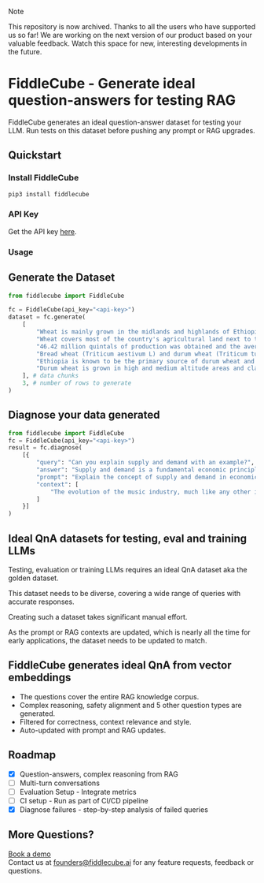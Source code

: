 > [!Note]
> This repository is now archived. Thanks to all the users who have supported us so far!
> We are working on the next version of our product based on your valuable feedback.
> Watch this space for new, interesting developments in the future.

# FiddleCube - Generate ideal question-answers for testing RAG

FiddleCube generates an ideal question-answer dataset for testing your LLM. Run tests on this dataset before pushing any prompt or RAG upgrades.

## Quickstart

### Install FiddleCube

```bash
pip3 install fiddlecube
```

### API Key

Get the API key [here](https://dashboard.fiddlecube.ai/api-key).

### Usage

## Generate the Dataset

```python
from fiddlecube import FiddleCube

fc = FiddleCube(api_key="<api-key>")
dataset = fc.generate(
    [
        "Wheat is mainly grown in the midlands and highlands of Ethiopia.",
        "Wheat covers most of the country's agricultural land next to teff, corn and sorghum and in the 2009/10 crop season 1.69 million hectares were covered by wheat crops",
        "46.42 million quintals of production was obtained and the average yield was 26.75 quintals per hectare.",
        "Bread wheat (Triticum aestivum L) and durum wheat (Triticum turgidum var durum L) are the types of wheat that are mainly produced in our country, and durum wheat is one of the native wheat crops.",
        "Ethiopia is known to be the primary source of durum wheat and a source of its biodiversity.",
        "Durum wheat is grown in high and medium altitude areas and clay and light soils, and its industrial demand is increasing from time to time.",
    ], # data chunks
    3, # number of rows to generate
)
```

## Diagnose your data generated

```python
from fiddlecube import FiddleCube
fc = FiddleCube(api_key="<api-key>")
result = fc.diagnose(
    [{
        "query": "Can you explain supply and demand with an example?",
        "answer": "Supply and demand is a fundamental economic principle. For instance, consider concert tickets. If a popular band announces a show, demand for tickets is high. Initially, supply is limited, so prices are high. As the concert date approaches, if tickets remain unsold, prices might drop to increase demand. Conversely, if demand outstrips supply, prices may rise further.",
        "prompt": "Explain the concept of supply and demand in economics using a real-world example. Your answer should be between 50-75 words",
        "context": [
            "The evolution of the music industry, much like any other industry, is a story of innovation, disruption, and adaptation. From the early days of sound recording to the streaming age, how we consume and engage with music have transformed profoundly, often reflecting broader societal shifts in technology, culture, and economy. The invention of the phonograph by Thomas Edison in 1877 marked the beginning of a new era for music. Before this, music was primarily experienced live, at concerts, dance halls, or in homes. The phonograph allowed sound to be captured, stored, and replayed, giving birth to the recorded music industry. Initially, these recordings were made on wax cylinders. However, by the 20th century, flat disc records made of shellac began to dominate, paving the way for what would be commonly known as vinyl records."
        ]
    }]
)
```

## Ideal QnA datasets for testing, eval and training LLMs

Testing, evaluation or training LLMs requires an ideal QnA dataset aka the golden dataset.

This dataset needs to be diverse, covering a wide range of queries with accurate responses.

Creating such a dataset takes significant manual effort.

As the prompt or RAG contexts are updated, which is nearly all the time for early applications, the dataset needs to be updated to match.

## FiddleCube generates ideal QnA from vector embeddings

- The questions cover the entire RAG knowledge corpus.
- Complex reasoning, safety alignment and 5 other question types are generated.
- Filtered for correctness, context relevance and style.
- Auto-updated with prompt and RAG updates.

## Roadmap

- [x] Question-answers, complex reasoning from RAG
- [ ] Multi-turn conversations
- [ ] Evaluation Setup - Integrate metrics
- [ ] CI setup - Run as part of CI/CD pipeline
- [x] Diagnose failures - step-by-step analysis of failed queries

## More Questions?

[Book a demo](https://cal.com/kaushiks/fc)  
Contact us at [founders@fiddlecube.ai](mailto:founders@fiddlecube.ai) for any feature requests, feedback or questions.
